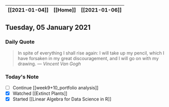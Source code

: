 | [[2021-01-04]] | [[Home]] | [[2021-01-06]] |
| :------------: | :------: | :------------: |

## Tuesday, 05 January 2021

### Daily Quote
> In spite of everything I shall rise again: I will take up my pencil, which I have forsaken in my great discouragement, and I will go on with my drawing.
> &mdash; <cite>Vincent Van Gogh</cite>

### Today's Note

- [ ] Continue [[week9+10_portfolio analysis]]
- [x] Watched [[Extinct Plants]]
- [x] Started [[Linear Algebra for Data Science in R]]